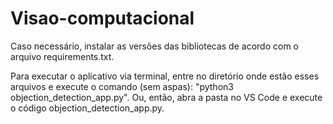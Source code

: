 # Visao-computacional

Caso necessário, instalar as versões das bibliotecas de acordo com o arquivo requirements.txt.

Para executar o aplicativo via terminal, entre no diretório onde estão esses arquivos e execute o comando (sem aspas): "python3 objection_detection_app.py". Ou, então, abra a pasta no VS Code e execute o código objection_detection_app.py.
